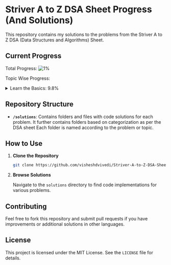 # Striver A to Z DSA Sheet Progress (And Solutions)

This repository contains my solutions to the problems from the Striver A to Z DSA (Data Structures and Algorithms) Sheet.

## Current Progress

Total Progress: ![1%](https://us-central1-progress-markdown.cloudfunctions.net/progress/1)

Topic Wise Progress:

<details>
<summary>Learn the Basics: 9.8%</summary>

- Lec 1: Things to Know in C++: ![33%](https://us-central1-progress-markdown.cloudfunctions.net/progress/33)
</details>

## Repository Structure

- **`/solutions`**: Contains folders and files with code solutions for each problem. It further contains folders based on categorization as per the DSA sheet Each folder is named according to the problem or topic.

## How to Use

1. **Clone the Repository**

   ```bash
   git clone https://github.com/visheshdvivedi/Striver-A-to-Z-DSA-Sheet-Progress.git

2. **Browse Solutions**

    Navigate to the ```solutions``` directory to find code implementations for various problems.

## Contributing

Feel free to fork this repository and submit pull requests if you have improvements or additional solutions in other languages.

## License

This project is licensed under the MIT License. See the ```LICENSE``` file for details.